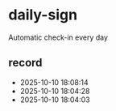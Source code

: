 # daily-sign
Automatic check-in every day

## record
- 2025-10-10 18:08:14
- 2025-10-10 18:04:28
- 2025-10-10 18:04:03

